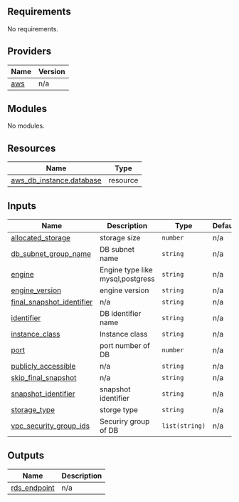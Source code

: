 ## Requirements

No requirements.

## Providers

| Name | Version |
|------|---------|
| <a name="provider_aws"></a> [aws](#provider\_aws) | n/a |

## Modules

No modules.

## Resources

| Name | Type |
|------|------|
| [aws_db_instance.database](https://registry.terraform.io/providers/hashicorp/aws/latest/docs/resources/db_instance) | resource |

## Inputs

| Name | Description | Type | Default | Required |
|------|-------------|------|---------|:--------:|
| <a name="input_allocated_storage"></a> [allocated\_storage](#input\_allocated\_storage) | storage size | `number` | n/a | yes |
| <a name="input_db_subnet_group_name"></a> [db\_subnet\_group\_name](#input\_db\_subnet\_group\_name) | DB subnet name | `string` | n/a | yes |
| <a name="input_engine"></a> [engine](#input\_engine) | Engine type like mysql,postgress | `string` | n/a | yes |
| <a name="input_engine_version"></a> [engine\_version](#input\_engine\_version) | engine version | `string` | n/a | yes |
| <a name="input_final_snapshot_identifier"></a> [final\_snapshot\_identifier](#input\_final\_snapshot\_identifier) | n/a | `string` | n/a | yes |
| <a name="input_identifier"></a> [identifier](#input\_identifier) | DB identifier name | `string` | n/a | yes |
| <a name="input_instance_class"></a> [instance\_class](#input\_instance\_class) | Instance class | `string` | n/a | yes |
| <a name="input_port"></a> [port](#input\_port) | port number of DB | `number` | n/a | yes |
| <a name="input_publicly_accessible"></a> [publicly\_accessible](#input\_publicly\_accessible) | n/a | `string` | n/a | yes |
| <a name="input_skip_final_snapshot"></a> [skip\_final\_snapshot](#input\_skip\_final\_snapshot) | n/a | `string` | n/a | yes |
| <a name="input_snapshot_identifier"></a> [snapshot\_identifier](#input\_snapshot\_identifier) | snapshot identifier | `string` | n/a | yes |
| <a name="input_storage_type"></a> [storage\_type](#input\_storage\_type) | storge type | `string` | n/a | yes |
| <a name="input_vpc_security_group_ids"></a> [vpc\_security\_group\_ids](#input\_vpc\_security\_group\_ids) | Securiry group of DB | `list(string)` | n/a | yes |

## Outputs

| Name | Description |
|------|-------------|
| <a name="output_rds_endpoint"></a> [rds\_endpoint](#output\_rds\_endpoint) | n/a |
